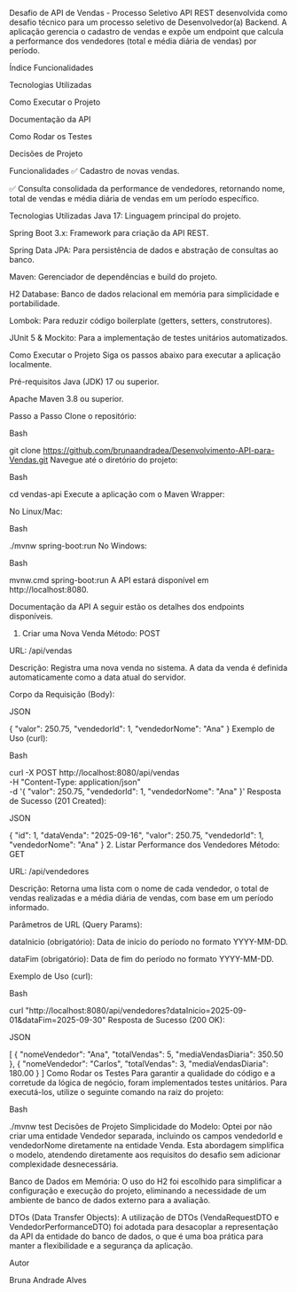 Desafio de API de Vendas - Processo Seletivo
API REST desenvolvida como desafio técnico para um processo seletivo de Desenvolvedor(a) Backend. A aplicação gerencia o cadastro de vendas e expõe um endpoint que calcula a performance dos vendedores (total e média diária de vendas) por período.

Índice
Funcionalidades

Tecnologias Utilizadas

Como Executar o Projeto

Documentação da API

Como Rodar os Testes

Decisões de Projeto

Funcionalidades
✅ Cadastro de novas vendas.

✅ Consulta consolidada da performance de vendedores, retornando nome, total de vendas e média diária de vendas em um período específico.

Tecnologias Utilizadas
Java 17: Linguagem principal do projeto.

Spring Boot 3.x: Framework para criação da API REST.

Spring Data JPA: Para persistência de dados e abstração de consultas ao banco.

Maven: Gerenciador de dependências e build do projeto.

H2 Database: Banco de dados relacional em memória para simplicidade e portabilidade.

Lombok: Para reduzir código boilerplate (getters, setters, construtores).

JUnit 5 & Mockito: Para a implementação de testes unitários automatizados.

Como Executar o Projeto
Siga os passos abaixo para executar a aplicação localmente.

Pré-requisitos
Java (JDK) 17 ou superior.

Apache Maven 3.8 ou superior.

Passo a Passo
Clone o repositório:

Bash

git clone https://github.com/brunaandradea/Desenvolvimento-API-para-Vendas.git
Navegue até o diretório do projeto:

Bash

cd vendas-api
Execute a aplicação com o Maven Wrapper:

No Linux/Mac:

Bash

./mvnw spring-boot:run
No Windows:

Bash

mvnw.cmd spring-boot:run
A API estará disponível em http://localhost:8080.

Documentação da API
A seguir estão os detalhes dos endpoints disponíveis.

1. Criar uma Nova Venda
Método: POST

URL: /api/vendas

Descrição: Registra uma nova venda no sistema. A data da venda é definida automaticamente como a data atual do servidor.

Corpo da Requisição (Body):

JSON

{
  "valor": 250.75,
  "vendedorId": 1,
  "vendedorNome": "Ana"
}
Exemplo de Uso (curl):

Bash

curl -X POST http://localhost:8080/api/vendas \
-H "Content-Type: application/json" \
-d '{
      "valor": 250.75,
      "vendedorId": 1,
      "vendedorNome": "Ana"
    }'
Resposta de Sucesso (201 Created):

JSON

{
  "id": 1,
  "dataVenda": "2025-09-16",
  "valor": 250.75,
  "vendedorId": 1,
  "vendedorNome": "Ana"
}
2. Listar Performance dos Vendedores
Método: GET

URL: /api/vendedores

Descrição: Retorna uma lista com o nome de cada vendedor, o total de vendas realizadas e a média diária de vendas, com base em um período informado.

Parâmetros de URL (Query Params):

dataInicio (obrigatório): Data de início do período no formato YYYY-MM-DD.

dataFim (obrigatório): Data de fim do período no formato YYYY-MM-DD.

Exemplo de Uso (curl):

Bash

curl "http://localhost:8080/api/vendedores?dataInicio=2025-09-01&dataFim=2025-09-30"
Resposta de Sucesso (200 OK):

JSON

[
  {
    "nomeVendedor": "Ana",
    "totalVendas": 5,
    "mediaVendasDiaria": 350.50
  },
  {
    "nomeVendedor": "Carlos",
    "totalVendas": 3,
    "mediaVendasDiaria": 180.00
  }
]
Como Rodar os Testes
Para garantir a qualidade do código e a corretude da lógica de negócio, foram implementados testes unitários. Para executá-los, utilize o seguinte comando na raiz do projeto:

Bash

./mvnw test
Decisões de Projeto
Simplicidade do Modelo: Optei por não criar uma entidade Vendedor separada, incluindo os campos vendedorId e vendedorNome diretamente na entidade Venda. Esta abordagem simplifica o modelo, atendendo diretamente aos requisitos do desafio sem adicionar complexidade desnecessária.

Banco de Dados em Memória: O uso do H2 foi escolhido para simplificar a configuração e execução do projeto, eliminando a necessidade de um ambiente de banco de dados externo para a avaliação.

DTOs (Data Transfer Objects): A utilização de DTOs (VendaRequestDTO e VendedorPerformanceDTO) foi adotada para desacoplar a representação da API da entidade do banco de dados, o que é uma boa prática para manter a flexibilidade e a segurança da aplicação.

Autor

Bruna Andrade Alves
